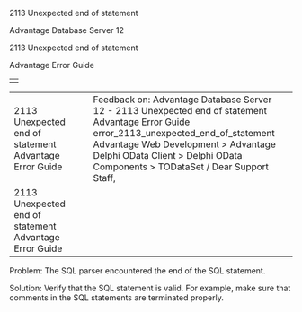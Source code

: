 2113 Unexpected end of statement




Advantage Database Server 12  

2113 Unexpected end of statement

Advantage Error Guide

|  |
| --- |
|  |

|  |  |  |  |  |
| --- | --- | --- | --- | --- |
| 2113 Unexpected end of statement  Advantage Error Guide |  |  | Feedback on: Advantage Database Server 12 - 2113 Unexpected end of statement Advantage Error Guide error\_2113\_unexpected\_end\_of\_statement Advantage Web Development > Advantage Delphi OData Client > Delphi OData Components > TODataSet / Dear Support Staff, |  |
| 2113 Unexpected end of statement  Advantage Error Guide |  |  |  |  |

Problem: The SQL parser encountered the end of the SQL statement.

Solution: Verify that the SQL statement is valid. For example, make sure that comments in the SQL statements are terminated properly.